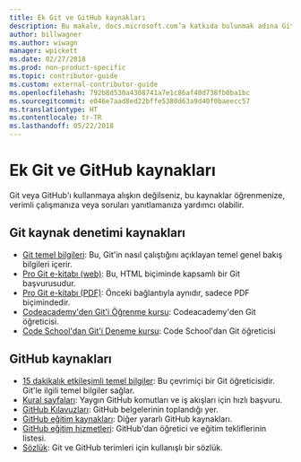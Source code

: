 ```yaml
---
title: Ek Git ve GitHub kaynakları
description: Bu makale, docs.microsoft.com’a katkıda bulunmak adına Git ve GitHub öğrenimi için önerilen kaynakları listeler.
author: billwagner
ms.author: wiwagn
manager: wpickett
ms.date: 02/27/2018
ms.prod: non-product-specific
ms.topic: contributor-guide
ms.custom: external-contributor-guide
ms.openlocfilehash: 792b8d530a4308741a7e1c86af40d738fb0ba1bc
ms.sourcegitcommit: e046e7aad8ed22bffe5380d63a9d40f0baeecc57
ms.translationtype: HT
ms.contentlocale: tr-TR
ms.lasthandoff: 05/22/2018
---
```

# <a name="additional-git-and-github-resources"></a>Ek Git ve GitHub kaynakları

Git veya GitHub'ı kullanmaya alışkın değilseniz, bu kaynaklar öğrenmenize, verimli çalışmanıza veya soruları yanıtlamanıza yardımcı olabilir.

## <a name="git-source-control-resources"></a>Git kaynak denetimi kaynakları

- [Git temel bilgileri](https://go.microsoft.com/fwlink/?linkid=853939): Bu, Git'in nasıl çalıştığını açıklayan temel genel bakış bilgileri içerir.
- [Pro Git e-kitabı (web)](https://go.microsoft.com/fwlink/?linkid=853940): Bu, HTML biçiminde kapsamlı bir Git başvurusudur.
- [Pro Git e-kitabı (PDF)](https://progit2.s3.amazonaws.com/en/2016-03-22-f3531/progit-en.1084.pdf): Önceki bağlantıyla aynıdır, sadece PDF biçimindedir.
- [Codeacademy'den Git'i Öğrenme kursu](https://www.codecademy.com/learn/learn-git): Codeacademy'den Git öğreticisi.
- [Code School'dan Git'i Deneme kursu](https://www.codeschool.com/courses/try-git): Code School'dan Git öğreticisi

## <a name="github-resources"></a>GitHub kaynakları

- [15 dakikalık etkileşimli temel bilgiler](https://try.github.io/): Bu çevrimiçi bir Git öğreticisidir. Git'le ilgili temel bilgiler sağlar.
- [Kural sayfaları](https://go.microsoft.com/fwlink/?linkid=853941): Yaygın GitHub komutları ve iş akışları için hızlı başvuru.
- [GitHub Kılavuzları](https://guides.github.com/): GitHub belgelerinin toplandığı yer.
- [GitHub eğitim kaynakları](https://help.github.com/articles/git-and-github-learning-resources/): Diğer yararlı GitHub kaynakları.
- [GitHub eğitim hizmetleri](https://services.github.com/training/): GitHub'dan öğretici ve eğitim tekliflerinin listesi.
- [Sözlük](https://help.github.com/articles/github-glossary): Git ve GitHub terimleri için kullanışlı bir sözlük.
